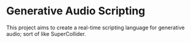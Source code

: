 # Generative Audio Scripting

This project aims to create a real-time scripting language for generative audio; sort of like SuperCollider.
